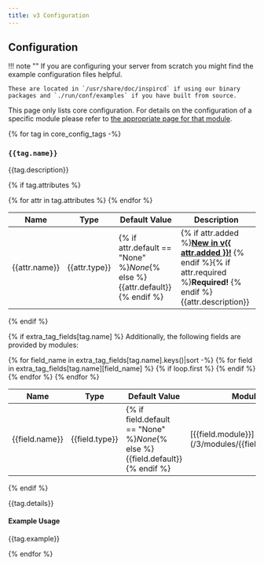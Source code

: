 ```yaml
---
title: v3 Configuration
---
```


## Configuration

!!! note ""
    If you are configuring your server from scratch you might find the example configuration files helpful.

    These are located in `/usr/share/doc/inspircd` if using our binary packages and `./run/conf/examples` if you have built from source.

This page only lists core configuration. For details on the configuration of a specific module please refer to [the appropriate page for that module](/3/modules).

{% for tag in core_config_tags -%}
### `{{tag.name}}`

{{tag.description}}

{% if tag.attributes %}
<table markdown="1">
<thead>
<tr>
<th>Name</th>
<th>Type</th>
<th>Default Value</th>
<th>Description</th>
</tr>
</thead>
<tbody markdown="1">
{% for attr in tag.attributes %}
<tr markdown="1">
<td markdown="1">{{attr.name}}</td>
<td markdown="1">{{attr.type}}</td>
<td markdown="1">{% if attr.default == "None" %}<em>None</em>{% else %}{{attr.default}}{% endif %}</td>
<td markdown="1">{% if attr.added %}<a href="/{{ attr.added|first }}/change-log/#inspircd-{{ attr.added|replace(".", "") }}"><strong>New in v{{ attr.added }}!</strong></a> {% endif %}{% if attr.required %}<strong>Required!</strong> {% endif %}{{attr.description}}</td>
</tr>
{% endfor %}
</tbody>
</table>
{% endif %}

{% if extra_tag_fields[tag.name] %}
Additionally, the following fields are provided by modules:

<table markdown="1">
<thead>
<tr>
<th>Name</th>
<th>Type</th>
<th>Default Value</th>
<th>Module</th>
<th>Description</th>
</tr>
</thead>
<tbody markdown="1">
{% for field_name in extra_tag_fields[tag.name].keys()|sort -%}
{% for field in extra_tag_fields[tag.name][field_name] %}
<tr markdown="1">
{% if loop.first %}
<td markdown="1" rowspan="{{loop.length}}">{{field.name}}</td>
<td markdown="1" rowspan="{{loop.length}}">{{field.type}}</td>
<td markdown="1" rowspan="{{loop.length}}">{% if field.default == "None" %}<em>None</em>{% else %}{{field.default}}{% endif %}</td>
{% endif %}
<td markdown="1">[{{field.module}}](/3/modules/{{field.module}}/)</td>
<td markdown="1">{% if field.required %}<strong>Required!</strong> {% endif %}{{field.description}}</td>
</tr>
{% endfor %}
{% endfor %}
</tbody>
</table>
{% endif %}

{{tag.details}}

#### Example Usage

{{tag.example}}

{% endfor %}

